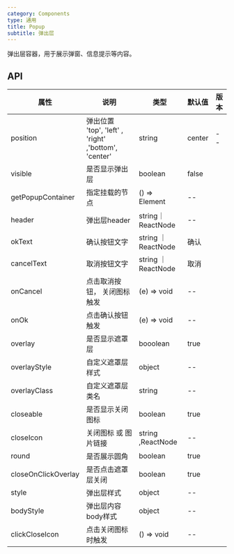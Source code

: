 ```yaml
---
category: Components
type: 通用
title: Popup
subtitle: 弹出层
---
```


弹出层容器，用于展示弹窗、信息提示等内容。

## API

| 属性 | 说明 | 类型 | 默认值 | 版本 |
| --- | --- | --- | --- | --- |
|position	| 弹出位置	'top', 'left' , 'right' ,'bottom', 'center'	|string| center |--|
|visible	|是否显示弹出层| boolean	| false|  |
|getPopupContainer |	指定挂载的节点|	() => Element|--|	  |
|header	|弹出层header|	string｜ReactNode	|--|  |
|okText|	确认按钮文字|	string ｜ReactNode|	确认|  |
|cancelText	|取消按钮文字	|string ｜ReactNode	|取消|  |
|onCancel|	点击取消按钮， 关闭图标触发	|(e) => void|	--|  |
|onOk	|点击确认按钮 触发	|(e) => void	|--|  |
|overlay	|是否显示遮罩层	|booolean	|true|  |
|overlayStyle|	自定义遮罩层样式|	object|	--|  |
|overlayClass	|自定义遮罩层类名|	string|	--|  |
|closeable|	是否显示关闭图标|	boolean	|true|  |
|closeIcon|	关闭图标 或 图片链接	|string	,ReactNode|	--|  |
|round |	是否展示圆角 |	boolean	| true |  |
| closeOnClickOverlay |	是否点击遮罩层关闭 |	boolean	|true|  |
|style|	弹出层样式|	object|	--|  |
|bodyStyle|	弹出层内容body样式|	object|	--|  |
|clickCloseIcon |	点击关闭图标时触发	|() => void |	--|  |